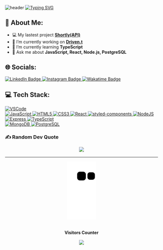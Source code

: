 <div>
  <img src="https://capsule-render.vercel.app/api?type=waving&amp;color=gradient&amp;section=header" alt="header"/>
  <a href="https://git.io/typing-svg">
    <img src="https://readme-typing-svg.demolab.com?font=Fira+Code&amp;weight=500&amp;size=32&amp;duration=2000&amp;pause=1000&amp;color=585858FF&amp;center=true&amp;vCenter=true&amp;width=860&amp;lines=Hi+there!+%F0%9F%91%8B%F0%9F%8F%BC;I&#39;m+26%2C+from+S%C3%A3o+Paulo%2C+Brazil+%F0%9F%97%BA%EF%B8%8F;Full+Stack+Developer+%F0%9F%A7%91%F0%9F%8F%BC%E2%80%8D%F0%9F%92%BB" alt="Typing SVG">
  </a>
</div>

<h2 id="-about-me-">💫 About Me:</h2>

<ul>
  <li>💻 My lastest project <strong><a href="https://github.com/mat-borges/shortly-api">Shortly(API)</a></strong></li>
  <li>🔭 I’m currently working on <strong><a href="https://github.com/mat-borges/drivent_calstech">Driven.t</a></strong><br></li>
  <li>🌱 I’m currently learning <strong>TypeScript</strong><br></li>
  <li>💬 Ask me about <strong>JavaScript, React, Node.js, PostgreSQL</strong></li>
</ul>

<h2 id="-socials-">🌐 Socials:</h2>

<div>
  <a href="https://linkedin.com/in/mat-borges" title="Connect on LinkedIn">
    <img src="https://img.shields.io/badge/LinkedIn-%230077B5.svg?logo=linkedin&amp;logoColor=white" alt="LinkedIn Badge">
  </a>
  <a href="https://www.instagram.com/matbborges/" title="Follow on Instagram">
    <img src="https://img.shields.io/badge/-@matbborges-f25b85?style=flat&amp;logo=Instagram&amp;logoColor=white" alt="Instagram Badge">
  </a>
  <a href="https://wakatime.com/@65e091a8-99ff-49c6-96b2-fe7a9a3dd53c" title="See WakaTime Profile">
    <img src="https://wakatime.com/badge/user/65e091a8-99ff-49c6-96b2-fe7a9a3dd53c.svg" alt="Wakatime Badge">
  </a>
</div>

<h2 id="-tech-stack-">💻 Tech Stack:</h2>

<div>
  <a href="https://code.visualstudio.com/" title="VSCode"><img src="https://img.shields.io/badge/VSCode-007ACC?style=for-the-badge&amp;logo=visualstudiocode&amp;logoColor=ffffff" alt="VSCode"></a>
</div>
<div>
  <a href="https://developer.mozilla.org/en-US/docs/Web/JavaScript" title="JS on mdnWebDocs"><img src="https://img.shields.io/badge/javascript-%2320232a.svg?style=for-the-badge&amp;logo=javascript&amp;logoColor=%23F7DF1E" alt="JavaScript">
  </a>
  <a href="https://developer.mozilla.org/en-US/docs/Web/HTML" title="HTML on mdnWebDocs">
    <img src="https://img.shields.io/badge/html5-%23E34F26.svg?style=for-the-badge&amp;logo=html5&amp;logoColor=ffffff" alt="HTML5">
  </a>
  <a href="https://developer.mozilla.org/en-US/docs/Web/CSS" title="CSS on mdnWebDocs">
    <img src="https://img.shields.io/badge/css3-%231572B6.svg?style=for-the-badge&amp;logo=css3&amp;logoColor=ffffff" alt="CSS3">
  </a>
  <a href="https://reactjs.org/" title="React">
    <img src="https://img.shields.io/badge/react-%2320232a.svg?style=for-the-badge&amp;logo=react&amp;logoColor=%2361DAFB" alt="React">
  </a>
  <a href="https://styled-components.com/" title="styled-components">
    <img src="http://img.shields.io/badge/StyledComponents-%2320232a.svg?style=for-the-badge&amp;logo=styledcomponents&amp;logoColor=DB7093" alt="styled-components">
  </a>
  <a href="https://nodejs.org/en/" title="Node.JS">
    <img src="https://img.shields.io/badge/node.js-6DA55F?style=for-the-badge&amp;logo=node.js&amp;logoColor=ffffff" alt="NodeJS">
  </a>
  <a href="https://expressjs.com/" title="Express">
    <img src="http://img.shields.io/badge/express-000000?style=for-the-badge&amp;logo=express&amp;logoColor=ffffff" alt="Express">
  </a>
  <a href="https://www.typescriptlang.org/" title="TypeScript">
     <img src="http://img.shields.io/badge/TypeScript-3178C6?style=for-the-badge&amp;logo=typescript&amp;logoColor=ffffff" alt="TypeScript">
  </a>
</div>
<div>
  <a href="https://www.mongodb.com/" title="MongoDB">
    <img src="http://img.shields.io/badge/MongoDB-%2320232a.svg?style=for-the-badge&amp;logo=mongodb&amp;logoColor=-47A248" alt="MongoDB">
  </a>
  <a href="https://www.postgresql.org/" title="PostgreSQL">
    <img src="http://img.shields.io/badge/PostgreSQL-4169E1?style=for-the-badge&amp;logo=postgresql&amp;logoColor=ffffff" alt="PostgreSQL">
  </a>
</div>

<h3 id="-random-dev-quote">✍️ Random Dev Quote</h3>

<div align="center">
  <img width="500em" src="https://quotes-github-readme.vercel.app/api?type=horizontal&theme=tokyonight" />
</div>

---
<div align="center">
  <img src="https://github.com/mat-borges/mat-borges/blob/output/github-contribution-grid-snake.svg" alt="mateus snake svg">
</div>

<div align="center">
  <br><p align="centre"><b>Visitors Counter</b></p>  
  <img align="center" src="https://profile-counter.glitch.me/{mat-borges}/count.svg" />
  <br>
</div>
